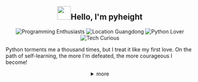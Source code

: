 <h2 align="center"><img src="https://media.giphy.com/media/hvRJCLFzcasrR4ia7z/giphy.gif" width="36">Hello, I'm pyheight</h2>

<div align="center">    
<img src="https://img.shields.io/badge/Programming-enthusiasts-blueviolet?style=for-the-badge&logo=dev.to" alt="Programming Enthusiasts">    
<img src="https://img.shields.io/badge/Location-Guangdong-green?style=for-the-badge&logo=googlemaps" alt="Location Guangdong">    
<img src="https://img.shields.io/badge/Python-Lover-informational?style=for-the-badge&logo=python" alt="Python Lover">    
<img src="https://img.shields.io/badge/Tech-Curious-yellow?style=for-the-badge&logo=rss" alt="Tech Curious"> </div>  

<p>Python torments me a thousand times, but I treat it like my first love. On the path of self-learning, the more I'm defeated, the more courageous I become!</p>  

<details close align="center">  
<summary>more</summary>  
<br>
<div align="center">  
<img src="https://streak-stats.demolab.com?user=pyheight&theme=iceberg&hide_border=%E7%9C%9F%E5%AE%9E%E7%9A%84" alt="GitHub Streak">  
  
<img src="https://github-readme-stats.vercel.app/api?username=pyheight&theme=tokyonight" alt="">
</div>

<h3>👀My Projects</h3>  
<h4>ttk file explorer</h4>
<a href="https://github.com/pyheight/ttk-file-explorer/">Repository</a> | <a href="https://pyheight.github.io/ttk-file-explorer/">Website</a>    

<h3>🌱How to Contact Me</h3>  
<div align="center">    
<a href="https://github.com/pyheight"> <img src="https://img.shields.io/badge/GitHub-pyheight-black?style=social&logo=github" alt="GitHub"></a>    
<a href="mailto:276581780@qq.com"><img src="https://img.shields.io/badge/Email-276581780%40qq.com-blue?style=social&logo=gmail" alt="Email"></a>    
<a href="https://www.zhihu.com/people/height-8"><img src="https://img.shields.io/badge/Zhihu-Homepage-blue?style=plastic&logo=zhihu" alt="Zhihu"></a>    
<a href="https://blog.csdn.net/2302_82330415"><img src="https://img.shields.io/badge/CSDN-Blog-orange?style=plastic&logo=blogger&logoColor=orange" alt="CSDN Blog"></a>  
</div>
</details>

<img src="https://count.getloli.com/get/@pyheight?theme=rule34" alt="" align="center">
